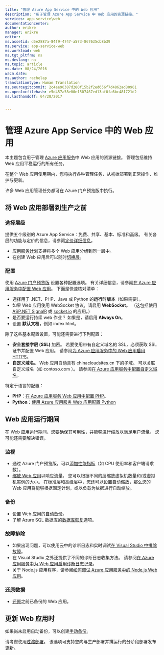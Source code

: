 ```yaml
---
title: "管理 Azure App Service 中的 Web 应用"
description: "用于管理 Azure App Service 中 Web 应用的资源链接。"
services: app-service\web
documentationcenter: 
author: erikre
manager: erikre
editor: 
ms.assetid: d5e2887a-84f9-4747-a573-867635cb8b39
ms.service: app-service-web
ms.workload: web
ms.tgt_pltfrm: na
ms.devlang: na
ms.topic: article
ms.date: 08/24/2016
wacn.date: 
ms.author: rachelap
translationtype: Human Translation
ms.sourcegitcommit: 2c4ee90387d280f15b2f2ed656f7d4862ad80901
ms.openlocfilehash: e5d457a58e00e1507467ed13af0fa6bc481721d2
ms.lasthandoff: 04/28/2017


---
```

# <a name="manage-a-web-app-in-azure-app-service"></a>管理 Azure App Service 中的 Web 应用
本主题包含用于管理 [Azure 应用服务](/azure/app-service-web/app-service-changes-existing-services)中 Web 应用的资源链接。 管理包括维持 Web 应用平稳运行的所有任务。 

在整个 Web 应用使用期内，您将执行各种管理任务，从初始部署到正常操作、维护与更新。

许多 Web 应用管理任务都可在 Azure 门户预览版中执行。

## <a name="before-you-deploy-your-web-app-to-production"></a>将 Web 应用部署到生产之前
### <a name="choose-a-tier"></a>选择层级
提供五个级别的 Azure App Service：免费、共享、基本、标准和高级。 有关各层的功能与定价的信息，请参阅[定价详细信息](https://www.azure.cn/pricing/details/app-service/)。 

* [应用服务计划](../app-service/azure-web-sites-web-hosting-plans-in-depth-overview.md)支持将多个 Web 应用分组到同一层中。
* 在创建 Web 应用后可以随时[切换层](web-sites-scale.md)。

### <a name="configuration"></a>配置
使用 [Azure 门户预览版](https://portal.azure.cn/) 设置各种配置选项。 有关详细信息，请参阅[在 Azure 应用服务中配置 Web 应用](web-sites-configure.md)。 下面是快速核对清单：

* 选择用于 .NET、PHP、Java 或 Python 的**运行时版本**（如果需要）。
* 如果 Web 应用使用 WebSocket 协议，请启用 **WebSocket**。 （这包括使用 [ASP.NET SignalR](http://www.asp.net/signalr) 或 [socket.io](web-sites-nodejs-chat-app-socketio.md) 的应用。）
* 是否要运行持续 web 作业？ 如果是，请启用 **Always On**。
* 设置 **默认文档**，例如 index.html。

除了这些基本配置设置，可能还需要进行下列配置：

* **安全套接字层 (SSL)** 加密。 若要使用带有自定义域名的 SSL，必须获取 SSL 证书并配置 Web 应用。 请参阅[为 Azure 应用服务中的 Web 应用启用 HTTPS](web-sites-configure-ssl-certificate.md)。
* **自定义域名。** Web 应用自动具有 chinacloudsites.cn 下的子域。 可以关联自定义域名（如 contoso.com ）。 请参阅[在 Azure 应用服务中配置自定义域名](web-sites-custom-domain-name.md)。

特定于语言的配置：

* **PHP**：[在 Azure 应用服务 Web 应用中配置 PHP](web-sites-php-configure.md)。
* **Python**：[使用 Azure 应用服务 Web 应用配置 Python](web-sites-python-configure.md)

## <a name="while-your-web-app-is-running"></a>Web 应用运行期间
在 Web 应用运行期间，您要确保其可用性，并能够进行缩放以满足用户流量。 您可能还需要解决错误。

### <a name="monitoring"></a>监视
* 通过 Azure 门户预览版，可以[添加性能指标](web-sites-monitor.md)（如 CPU 使用率和客户端请求数）。
* [缩放 Web 应用](web-sites-scale.md)以响应流量。 您可以根据不同的层缩放虚拟机数量和/或虚拟机实例的大小。 在标准层和高级层中，您还可以设置自动缩放，那么您的 Web 应用将能够根据固定计划，或以负载为依据进行自动缩放。  

### <a name="backups"></a>备份
* 设置 Web 应用的[自动备份](web-sites-backup.md)。
* 了解 Azure SQL 数据库的[数据库恢复](../sql-database/sql-database-business-continuity.md)选项。

### <a name="troubleshooting"></a>故障排除
* 如果出现问题，可以使用云中的诊断日志和实时调试[在 Visual Studio 中排除故障](web-sites-dotnet-troubleshoot-visual-studio.md#remotedebug)。 
* 在 Visual Studio 之外还提供了不同的诊断日志收集方法。 请参阅[在 Azure 应用服务中为 Web 应用启用诊断日志记录](web-sites-enable-diagnostic-log.md)。
* 关于 Node.js 应用程序，请参阅[如何调试 Azure 应用服务中的 Node.js Web 应用](web-sites-nodejs-debug.md)。

### <a name="restoring-data"></a>还原数据
* [还原](web-sites-restore.md)之前已备份的 Web 应用。

## <a name="when-you-update-your-web-app"></a>更新 Web 应用时
如果尚未启用自动备份，可以创建[手动备份](web-sites-backup.md)。

请考虑使用[过渡部署](web-sites-staged-publishing.md)。 该选项可支持您向与生产部署并排运行的分阶段部署发布更新。 

<!-- Anchors. -->

[Before you deploy your site to production]: #before-you-deploy-your-site-to-production
[While your website is running]: #while-your-website-is-running
[When you update your website]: #when-you-update-your-website
